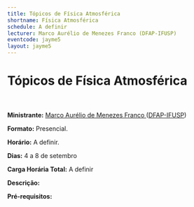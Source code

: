 ```yaml
---
title: Tópicos de Física Atmosférica
shortname: Física Atmosférica
schedule: A definir
lecturer: Marco Aurélio de Menezes Franco (DFAP-IFUSP)
eventcode: jayme5
layout: jayme5
---
```

# Tópicos de Física Atmosférica <br><br>

**Ministrante:** [Marco Aurélio de Menezes Franco ](http://lattes.cnpq.br/4378847535126616) ([DFAP-IFUSP](https://portal.if.usp.br/fap/))

**Formato:** Presencial.

**Horário:** A definir.

**Dias:** 4 a 8 de setembro 

**Carga Horária Total:** A definir

**Descrição:** 

**Pré-requisitos:** 

